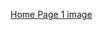 [Home Page 1 image](https://github.com/Tam02112003/DACN/blob/87409b139c871661495404fe330bc7b95b769c24/%E1%BA%A2nh%20ch%E1%BB%A5p%20m%C3%A0n%20h%C3%ACnh%202025-03-27%20143203.png?raw=true)
